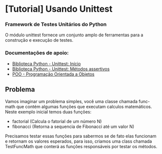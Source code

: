 # [Tutorial] Usando Unittest 
### Framework de Testes Unitários do Python 
O módulo unittest fornece um conjunto amplo de ferramentas para a construção e execução de testes.

### Documentações de apoio:
  - [Biblioteca Python - Unittest: Início](https://docs.python.org/pt-br/dev/library/unittest.html)
  - [Biblioteca Python - Unittest: Métodos assertivos](https://docs.python.org/pt-br/dev/library/unittest.html#assert-methods)
  - [POO - Programação Orientada a Objetos](https://docs.python.org/pt-br/dev/library/unittest.html#assert-methods)

## Problema

Vamos imaginar um problema simples, você uma classe chamada func-math que contém algumas funções que executam calculos matemáticos. 
Neste exemplo inicial temos duas funções:
  - factorial (Calcula o fatorial de um número N)
  - fibonacci (Retorna a sequencia de Fibonacci até um valor N)

Precisamos testar essas funções para sabermos se de fato elas funcionam e retornam os valores esperados, para isso, criamos uma class chamada TestFuncMath que conterá as funções responsáveis por testar os métodos. 